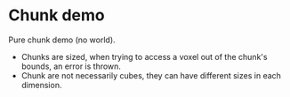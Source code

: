 # Chunk demo

Pure chunk demo (no world).

- Chunks are sized, when trying to access a voxel out of the chunk's bounds, an
  error is thrown.
- Chunk are not necessarily cubes, they can have different sizes in each dimension.
